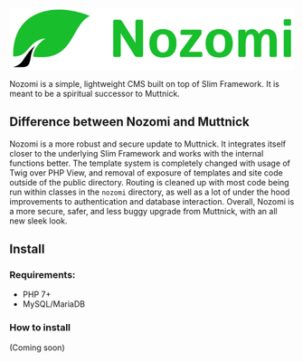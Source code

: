 ![Logo](nozomi/data/img/icon-left-font.png)

Nozomi is a simple, lightweight CMS built on top of Slim Framework. It is meant to be a spiritual successor to Muttnick.

## Difference between Nozomi and Muttnick

Nozomi is a more robust and secure update to Muttnick. It integrates itself closer to the underlying Slim Framework and works with the internal functions better. The template system is completely changed with usage of Twig over PHP View, and removal of exposure of templates and site code outside of the public directory. Routing is cleaned up with most code being run within classes in the `nozomi` directory, as well as a lot of under the hood improvements to authentication and database interaction. Overall, Nozomi is a more secure, safer, and less buggy upgrade from Muttnick, with an all new sleek look.

## Install

### Requirements:
* PHP 7+
* MySQL/MariaDB

### How to install
(Coming soon)
